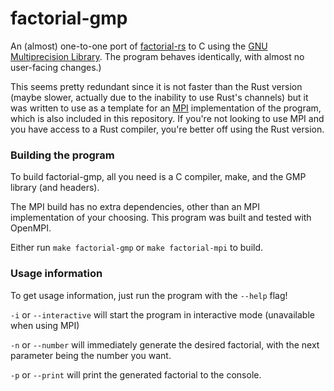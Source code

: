 # factorial-gmp


An (almost) one-to-one port of [factorial-rs](https://github.com/WCBROW01/factorial-rs) to C using the [GNU Multiprecision Library](https://gmplib.org/). The program behaves identically, with almost no user-facing changes.)

This seems pretty redundant since it is not faster than the Rust version (maybe slower, actually due to the inability to use Rust's channels) but it was written to use as a template for an [MPI](https://en.wikipedia.org/wiki/Message_Passing_Interface) implementation of the program, which is also included in this repository. If you're not looking to use MPI and you have access to a Rust compiler, you're better off using the Rust version.

### Building the program

To build factorial-gmp, all you need is a C compiler, make, and the GMP library (and headers).

The MPI build has no extra dependencies, other than an MPI implementation of your choosing. This program was built and tested with OpenMPI.

Either run `make factorial-gmp` or `make factorial-mpi` to build.

### Usage information

To get usage information, just run the program with the `--help` flag!

`-i` or `--interactive` will start the program in interactive mode (unavailable when using MPI)

`-n` or `--number` will immediately generate the desired factorial, with the next parameter being the number you want.

`-p` or `--print` will print the generated factorial to the console.
